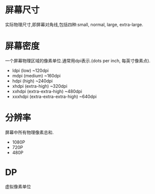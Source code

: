 # 屏幕尺寸
实际物理尺寸,即屏幕对角线,包括四种:small, normal, large, extra-large.

# 屏幕密度
一个屏幕物理区域的像素单位.通常用dpi表示.(dots per inch, 每英寸像素点).

* ldpi (low) ~120dpi
* mdpi (medium) ~160dpi
* hdpi (high) ~240dpi
* xhdpi (extra-high) ~320dpi
* xxhdpi (extra-extra-high) ~480dpi
* xxxhdpi (extra-extra-extra-high) ~640dpi

# 分辨率
屏幕中所有物理像素总和.

* 1080P
* 720P
* 480P

# DP
虚拟像素单位
